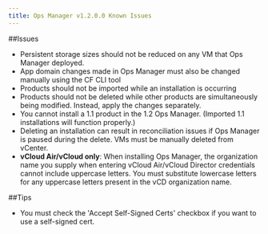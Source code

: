 ```yaml
---
title: Ops Manager v1.2.0.0 Known Issues
---
```


##Issues

* Persistent storage sizes should not be reduced on any VM that Ops Manager deployed.
* App domain changes made in Ops Manager must also be changed manually using the CF CLI tool
* Products should not be imported while an installation is occurring
* Products should not be deleted while other products are simultaneously being modified. Instead, apply the changes separately.
* You cannot install a 1.1 product in the 1.2 Ops Manager. (Imported 1.1 installations will function properly.)
* Deleting an installation can result in reconciliation issues if Ops Manager is paused during the delete. VMs must be manually deleted from vCenter.
* **vCloud Air/vCloud only**: When installing Ops Manager, the organization name you supply when entering vCloud Air/vCloud Director credentials cannot include uppercase letters. You must substitute lowercase letters for any uppercase letters present in the vCD organization name.

##Tips

* You must check the 'Accept Self-Signed Certs' checkbox if you want to use a self-signed cert.
